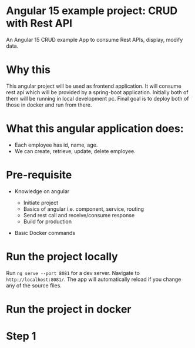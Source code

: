 # Angular 15 example project: CRUD with Rest API

An Angular 15 CRUD example App to consume Rest APIs, display, modify data.

# Why this
This angular project will be used as frontend application. It will consume rest api which will be provided by a spring-boot application. Initially both of them will be running in local development pc. Final goal is to deploy both of those in docker and run from there.  

# What this angular application does:
- Each employee has id, name, age.
- We can create, retrieve, update, delete employee.

# Pre-requisite
- Knowledge on angular
  - Initiate project
  - Basics of angular i.e. component, service, routing
  - Send rest call and receive/consume response
  - Build for production
    
- Basic Docker commands
 

# Run the project locally
Run `ng serve --port 8081` for a dev server. Navigate to `http://localhost:8081/`. The app will automatically reload if you change any of the source files.

# Run the project in docker
  # Step 1

